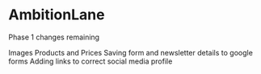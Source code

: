 # AmbitionLane

Phase 1 changes remaining

Images
Products and Prices
Saving form and newsletter details to google forms
Adding links to correct social media profile